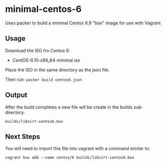 # minimal-centos-6
Uses packer to build a minimal Centos 6.9 "box" image for use with Vagrant

## Usage

Download the ISO fro Centos 6:
- CentOS-6.10-x86_64-minimal.iso

Place the ISO in the same directory as the json file.

Then run:
`packer build centos6.json`


## Output

After the build completes a new file will be create in the builds sub-directory:

`builds/libvirt-centos6.box`

## Next Steps

You will need to import this file into vagrant with a command similar to:

`vagrant box add --name centos/6 builds/libvirt-centos6.box`